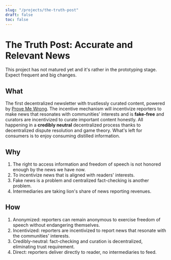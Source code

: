 ```yaml
---
slug: "/projects/the-truth-post"
draft: false
toc: false
---
```


# The Truth Post: Accurate and Relevant News

This project has not matured yet and it's rather in the prototyping stage. Expect frequent and big changes.

## What

The first decentralized newsletter with trustlessly curated content, powered by [Prove Me Wrong](/projects/prove-me-wrong).
The incentive mechanism will incentivize reporters to make news that resonates with communities' interests and is **fake-free** and curators are incentivized to curate important content honestly. All happening in a **credibly neutral** decentralized process thanks to decentralized dispute resolution and game theory. What's left for consumers is to enjoy consuming distilled information.

## Why

1. The right to access information and freedom of speech is not honored enough by the news we have now.
2. To incentivize news that is aligned with readers' interests.
3. Fake news is a problem and centralized fact-checking is another problem.
4. Intermediaries are taking lion's share of news reporting revenues.

## How

1. Anonymized: reporters can remain anonymous to exercise freedom of speech without endangering themselves.
2. Incentivized: reporters are incentivized to report news that resonate with the communities' interests.
3. Credibly-neutral: fact-checking and curation is decentralized, eliminating trust requirement.
4. Direct: reporters deliver directly to reader, no intermediaries to feed.
